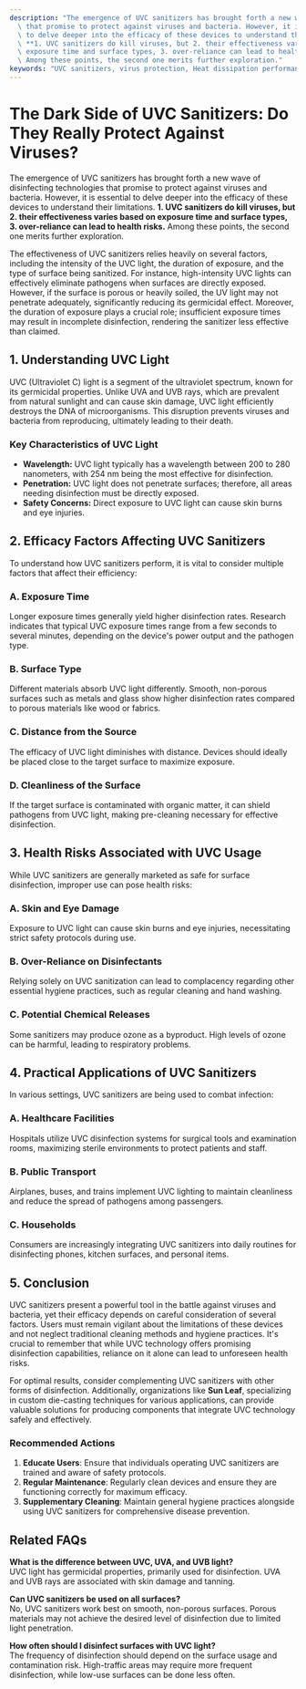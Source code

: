 ```yaml
---
description: "The emergence of UVC sanitizers has brought forth a new wave of disinfecting technologies\
  \ that promise to protect against viruses and bacteria. However, it is essential\
  \ to delve deeper into the efficacy of these devices to understand their limitations.\
  \ **1. UVC sanitizers do kill viruses, but 2. their effectiveness varies based on\
  \ exposure time and surface types, 3. over-reliance can lead to health risks.**\
  \ Among these points, the second one merits further exploration."
keywords: "UVC sanitizers, virus protection, Heat dissipation performance, Die casting process"
---
```

# The Dark Side of UVC Sanitizers: Do They Really Protect Against Viruses?

The emergence of UVC sanitizers has brought forth a new wave of disinfecting technologies that promise to protect against viruses and bacteria. However, it is essential to delve deeper into the efficacy of these devices to understand their limitations. **1. UVC sanitizers do kill viruses, but 2. their effectiveness varies based on exposure time and surface types, 3. over-reliance can lead to health risks.** Among these points, the second one merits further exploration.

The effectiveness of UVC sanitizers relies heavily on several factors, including the intensity of the UVC light, the duration of exposure, and the type of surface being sanitized. For instance, high-intensity UVC lights can effectively eliminate pathogens when surfaces are directly exposed. However, if the surface is porous or heavily soiled, the UV light may not penetrate adequately, significantly reducing its germicidal effect. Moreover, the duration of exposure plays a crucial role; insufficient exposure times may result in incomplete disinfection, rendering the sanitizer less effective than claimed.

## **1. Understanding UVC Light**

UVC (Ultraviolet C) light is a segment of the ultraviolet spectrum, known for its germicidal properties. Unlike UVA and UVB rays, which are prevalent from natural sunlight and can cause skin damage, UVC light efficiently destroys the DNA of microorganisms. This disruption prevents viruses and bacteria from reproducing, ultimately leading to their death. 

### **Key Characteristics of UVC Light**
- **Wavelength:** UVC light typically has a wavelength between 200 to 280 nanometers, with 254 nm being the most effective for disinfection.
- **Penetration:** UVC light does not penetrate surfaces; therefore, all areas needing disinfection must be directly exposed.
- **Safety Concerns:** Direct exposure to UVC light can cause skin burns and eye injuries.

## **2. Efficacy Factors Affecting UVC Sanitizers**

To understand how UVC sanitizers perform, it is vital to consider multiple factors that affect their efficiency:

### **A. Exposure Time**
Longer exposure times generally yield higher disinfection rates. Research indicates that typical UVC exposure times range from a few seconds to several minutes, depending on the device's power output and the pathogen type.

### **B. Surface Type**
Different materials absorb UVC light differently. Smooth, non-porous surfaces such as metals and glass show higher disinfection rates compared to porous materials like wood or fabrics. 

### **C. Distance from the Source**
The efficacy of UVC light diminishes with distance. Devices should ideally be placed close to the target surface to maximize exposure.

### **D. Cleanliness of the Surface**
If the target surface is contaminated with organic matter, it can shield pathogens from UVC light, making pre-cleaning necessary for effective disinfection.

## **3. Health Risks Associated with UVC Usage**

While UVC sanitizers are generally marketed as safe for surface disinfection, improper use can pose health risks:

### **A. Skin and Eye Damage**
Exposure to UVC light can cause skin burns and eye injuries, necessitating strict safety protocols during use.

### **B. Over-Reliance on Disinfectants**
Relying solely on UVC sanitization can lead to complacency regarding other essential hygiene practices, such as regular cleaning and hand washing.

### **C. Potential Chemical Releases**
Some sanitizers may produce ozone as a byproduct. High levels of ozone can be harmful, leading to respiratory problems.

## **4. Practical Applications of UVC Sanitizers**

In various settings, UVC sanitizers are being used to combat infection:

### **A. Healthcare Facilities**
Hospitals utilize UVC disinfection systems for surgical tools and examination rooms, maximizing sterile environments to protect patients and staff.

### **B. Public Transport**
Airplanes, buses, and trains implement UVC lighting to maintain cleanliness and reduce the spread of pathogens among passengers.

### **C. Households**
Consumers are increasingly integrating UVC sanitizers into daily routines for disinfecting phones, kitchen surfaces, and personal items.

## **5. Conclusion**

UVC sanitizers present a powerful tool in the battle against viruses and bacteria, yet their efficacy depends on careful consideration of several factors. Users must remain vigilant about the limitations of these devices and not neglect traditional cleaning methods and hygiene practices. It's crucial to remember that while UVC technology offers promising disinfection capabilities, reliance on it alone can lead to unforeseen health risks.

For optimal results, consider complementing UVC sanitizers with other forms of disinfection. Additionally, organizations like **Sun Leaf**, specializing in custom die-casting techniques for various applications, can provide valuable solutions for producing components that integrate UVC technology safely and effectively.

### Recommended Actions
1. **Educate Users**: Ensure that individuals operating UVC sanitizers are trained and aware of safety protocols.
2. **Regular Maintenance**: Regularly clean devices and ensure they are functioning correctly for maximum efficacy.
3. **Supplementary Cleaning**: Maintain general hygiene practices alongside using UVC sanitizers for comprehensive disease prevention.

## **Related FAQs**

**What is the difference between UVC, UVA, and UVB light?**  
UVC light has germicidal properties, primarily used for disinfection. UVA and UVB rays are associated with skin damage and tanning.

**Can UVC sanitizers be used on all surfaces?**  
No, UVC sanitizers work best on smooth, non-porous surfaces. Porous materials may not achieve the desired level of disinfection due to limited light penetration.

**How often should I disinfect surfaces with UVC light?**  
The frequency of disinfection should depend on the surface usage and contamination risk. High-traffic areas may require more frequent disinfection, while low-use surfaces can be done less often.
